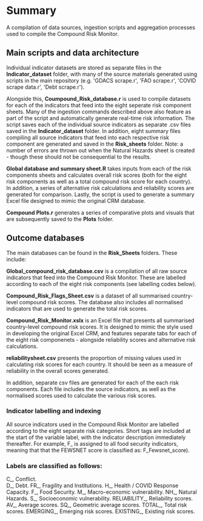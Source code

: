 # Summary

A compilation of data sources, ingestion scripts and aggregation processes used to compile the Compound Risk Monitor.

## Main scripts and data architecture

Individual indicator datasets are stored as separate files in the **Indicator_dataset** folder, with many of the source materials generated using scripts in the main repository (e.g. 'GDACS scrape.r', 'FAO scrape.r', 'COVID scrape data.r', 'Debt scrape.r'). 

Alongside this, **Coumpound_Risk_database.r** is used to compile datasets for each of the indicators that feed into the eight seperate risk component sheets. Many of the ingestion commands described above also feature as part of the script and automatically generate real-time risk information. The script saves each of the individual source indicators as separate .csv files saved in the **Indicator_dataset** folder. In addition, eight summary files compiling all source indicators that feed into each respective risk component are generated and saved in the **Risk_sheets** folder. Note: a number of errors are thrown out when the Natural Hazards sheet is created - though these should not be consequential to the results.

**Global database and summary sheet.R** takes inputs from each of the risk components sheets and calculates overall risk scores (both for the eight risk components as well as a total compound risk score for each country). In addition, a series of alternative risk calculations and reliability scores are generated for comparison. Lastly, the script is used to generate a summary Excel file designed to mimic the original CRM database.

**Compound Plots.r** generates a series of comparative plots and visuals that are subsequently saved to the **Plots** folder.

## Outcome databases

The main databases can be found in the **Risk_Sheets** folders. These include:

**Global_compound_risk_database.csv** is a compilation of all raw source indicators that feed into the Compound Risk Monitor. These are labelled according to each of the eight risk components (see labelling codes below). 

**Compound_Risk_Flags_Sheet.csv** is a dataset of all summarised country-level compound risk scores. The database also includes all normalised indicators that are used to generate the total risk scores.

**Compound_Risk_Monitor.xslx** is an Excel file that presents all summarised country-level compound risk scores. It is designed to mimic the style used in developing the original Excel CRM, and features separate tabs for each of the eight risk componenets - alongside reliability scores and alternative risk calculations.

**reliabilitysheet.csv** presents the proportion of missing values used in calculating risk scores for each country. It should be seen as a measure of reliability in the overall scores generated.

In addition, separate csv files are generated for each of the each risk components. Each file includes the source indicators, as well as the normalised scores used to calculate the various risk scores.

### Indicator labelling and indexing

All source indicators used in the Compound Risk Monitor are labelled according to the eight separate risk categories. Short tags are included at the start of the variable label, with the indicator description immediately thereafter. For example, F_ is assigned to all food security indicators, meaning that that the FEWSNET score is classified as: F_Fewsnet_score). 

### Labels are classified as follows:

C_, Conflict.  
D_, Debt. 
FR_, Fragility and Institutions. 
H_, Health / COVID Response Capacity. 
F_, Food Security. 
M_, Macro-economic vulnerability. 
NH_, Natural Hazards. 
S_, Socioeconomic vulnerability. 
RELIABILITY_, Reliability scores. 
AV_, Average scores. 
SQ_, Geometric average scores. 
TOTAL_, Total risk scores. 
EMERGING_, Emerging risk scores. 
EXISTING_, Existing risk scores. 

